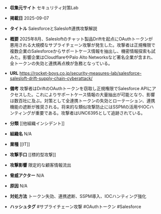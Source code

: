 - **収集元サイト**
セキュリティ対策Lab

- **掲載日**
2025-09-07

- **タイトル**
SalesforceとSalesloft連携攻撃解説

- **概要**
2025年8月、Salesloftのチャット製品Driftを起点にOAuthトークンが悪用される大規模なサプライチェーン攻撃が発生した。攻撃者は正規権限で複数企業のSalesforceからサポートケース情報を抽出し、機密情報探索も試みた。影響企業はCloudflareやPalo Alto Networksなど著名企業が含まれ、全トークンの失効と連携再点検が急務となっている。

- **URL**
https://rocket-boys.co.jp/security-measures-lab/salesforce-salesloft-drift-supply-chain-cyberattack/

- **備考**
攻撃者はDriftのOAuthトークンを窃取し正規権限でSalesforce APIにアクセスした。これによりサポートケース情報の大量抽出が可能となり、影響は数百社に及ぶ。対策として全連携トークンの失効とローテーション、連携機能の遮断が推奨される。将来的な類似攻撃防止にはSSPMの活用やIOCハンティングが重要である。攻撃者はUNC6395として追跡されている。

- **分類**
[[他組織インシデント]]

- **組織名**
N/A

- **業種**
[[IT]]

- **攻撃手口**
[[標的型攻撃]]

- **攻撃影響**
限定的な顧客情報流出

- **脅威アクター**
N/A

- **原因**
N/A

- **対処方法**
トークン失効、連携遮断、SSPM導入、IOCハンティング強化

- **ハッシュタグ**
#サプライチェーン攻撃 #OAuthトークン #Salesforce
